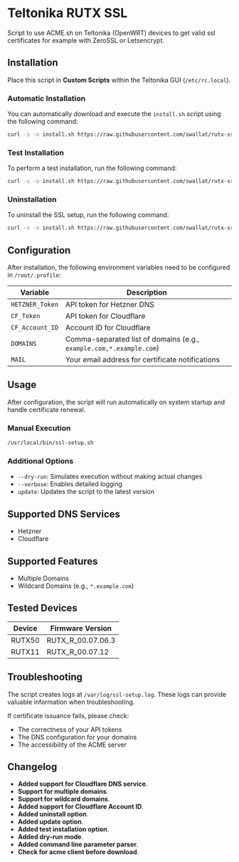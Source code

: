 # Teltonika RUTX SSL
Script to use ACME.sh on Teltonika (OpenWRT) devices to get valid ssl certificates for example with ZeroSSL or Letsencrypt.<br>

## Installation

Place this script in **Custom Scripts** within the Teltonika GUI (`/etc/rc.local`).

### Automatic Installation

You can automatically download and execute the `install.sh` script using the following command:

```sh
curl -s -o install.sh https://raw.githubusercontent.com/swallat/rutx-ssl/refs/heads/main/install.sh && sh install.sh
```

### Test Installation

To perform a test installation, run the following command:

```sh
curl -s -o install.sh https://raw.githubusercontent.com/swallat/rutx-ssl/refs/heads/main/install.sh && sh install.sh --test
```

### Uninstallation

To uninstall the SSL setup, run the following command:

```sh
curl -s -o install.sh https://raw.githubusercontent.com/swallat/rutx-ssl/refs/heads/main/install.sh && sh install.sh uninstall
```

## Configuration

After installation, the following environment variables need to be configured in `/root/.profile`:

| Variable | Description |
|----------|-------------|
| `HETZNER_Token` | API token for Hetzner DNS |
| `CF_Token` | API token for Cloudflare |
| `CF_Account_ID` | Account ID for Cloudflare |
| `DOMAINS` | Comma-separated list of domains (e.g., `example.com,*.example.com`) |
| `MAIL` | Your email address for certificate notifications |

## Usage

After configuration, the script will run automatically on system startup and handle certificate renewal.

### Manual Execution

```sh
/usr/local/bin/ssl-setup.sh
```

### Additional Options

- `--dry-run`: Simulates execution without making actual changes
- `--verbose`: Enables detailed logging
- `update`: Updates the script to the latest version

## Supported DNS Services

- Hetzner
- Cloudflare

## Supported Features

- Multiple Domains
- Wildcard Domains (e.g., `*.example.com`)

## Tested Devices

| Device  | Firmware Version          |
|---------|---------------------------|
| RUTX50  | RUTX_R_00.07.06.3         |
| RUTX11  | RUTX_R_00.07.12           |

## Troubleshooting

The script creates logs at `/var/log/ssl-setup.log`. These logs can provide valuable information when troubleshooting.

If certificate issuance fails, please check:
- The correctness of your API tokens
- The DNS configuration for your domains
- The accessibility of the ACME server

## Changelog

- **Added support for Cloudflare DNS service**.
- **Support for multiple domains**.
- **Support for wildcard domains**.
- **Added support for Cloudflare Account ID**.
- **Added uninstall option**.
- **Added update option**.
- **Added test installation option**.
- **Added dry-run mode**.
- **Added command line parameter parser**.
- **Check for acme client before download**.